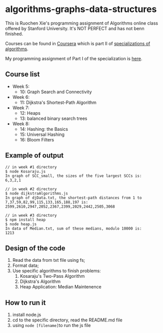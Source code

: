 # algorithms-graphs-data-structures

This is Ruochen Xie's programming assignment of Algorithms online class offered by Stanford University. It's NOT PERFECT and has not benn finished.

Courses can be found in [Coursera](https://www.coursera.org/learn/algorithms-graphs-data-structures) which is part II of [specializations of algorithms](https://www.coursera.org/specializations/algorithms).

My programming assignment of Part I of the specialization is [here](https://github.com/RuoChen95/algorithms-divide-conquer).

## Course list

- Week 5:
  - 10: Graph Search and Connectivity
- Week 6:
  - 11: Dijkstra's Shortest-Path Algorithm
- Week 7:
  - 12: Heaps
  - 13: balanced binary search trees
- Week 8:
  - 14: Hashing: the Basics
  - 15: Universal Hashing
  - 16: Bloom Filters
  
## Example of output
```
// in week #1 directory
$ node Kosaraju.js
In graph of SCC_small, the sizes of the five largest SCCs is:
6,3,2,1

// in week #2 directory
$ node dijkstraAlgorithms.js
In graph of djData.txt, the shortest-path distances from 1 to 7,37,59,82,99,115,133,165,188,197 is: 
2599,2610,2947,2052,2367,2399,2029,2442,2505,3068

// in week #3 directory
$ npm install heap
$ node heap.js
In data of Median.txt, sum of these medians, modulo 10000 is: 
1213
```

## Design of the code
1. Read the data from txt file using fs;
2. Format data;
3. Use specific algorithms to finish problems:
    1. Kosaraju's Two-Pass Algorithm
    2. Dijkstra's Algorithm
    3. Heap Application: Median Maintenence

## How to run it
1. install node.js
2. cd to the specific directory, read the README.md file
3. using `node [filename]`to run the js file

